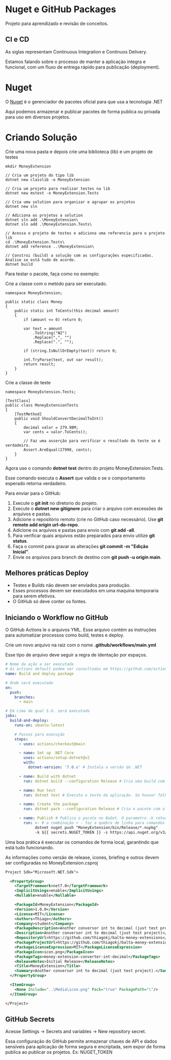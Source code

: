 # Nuget e GitHub Packages

Projeto para aprendizado e revisão de conceitos.

## CI e CD

As siglas representam Continuous Integration e Continuos Delivery.

Estamos falando sobre o processo de manter a aplicação integra e funcional, com um fluxo de entrega rápido para publicação (deployment).

# Nuget

O [Nuget](https://www.nuget.org/) é o gerenciador de pacotes oficial para que usa a tecnologia .NET

Aqui podemos armazenar e publicar pacotes de forma publica ou privada para uso em diversos projetos.

# Criando Solução

Crie uma nova pasta e depois crie uma biblioteca (lib) e um projeto de testes

```Csharp
mkdir MoneyExtension

// Cria um projeto do tipo lib
dotnet new classlib -o MoneyExtension

// Cria um projeto para realizar testes na lib
dotnet new mstest -o MoneyExtension.Tests

// Cria uma solution para organizar e agrupar os projetos
dotnet new sln

// Adiciona os projetos a solution
dotnet sln add .\MoneyExtension\
dotnet sln add .\MoneyExtension.Tests\

// Acessa o projeto de testes e adiciona uma referencia para o projeto lib
cd .\MoneyExtension.Tests\
dotnet add reference ..\MoneyExtension\

// Constroi (build) a solução com as configurações especificadas. Analise se está tudo de acordo.
dotnet build
```

Para testar o pacote, faça como no exemplo:

Crie a classe com o metódo para ser executado.

```Csharp
namespace MoneyExtension;

public static class Money
{
    public static int ToCents(this decimal amount)
    {
        if (amount <= 0) return 0;

        var text = amount
            .ToString("N2")
            .Replace(",", "")
            .Replace(".", "");

        if (string.IsNullOrEmpty(text)) return 0;

        int.TryParse(text, out var result);
        return result;
    }
}
```

Crie a classe de teste

```Csharp
namespace MoneyExtension.Tests;

[TestClass]
public class MoneyExtensionTests
{
    [TestMethod]
    public void ShouldConvertDecimalToInt()
    {
        decimal valor = 279.98M;
        var cents = valor.ToCents();

        // Faz uma asserção para verificar o resultado do teste se é verdadeiro.
        Assert.AreEqual(27998, cents);
    }
}
```

Agora use o comando **dotnet test** dentro do projeto MoneyExtension.Tests.

Esse comando executa o **Assert** que valida o se o comportamento esperado retorna verdadeiro.

Para enviar para o GitHub:

1. Execute o **git init** no diretorio do projeto.
1. Execute o **dotnet new gitignore** para criar o arquivo com excessões de arquivos e pastas.
1. Adicione o repositório remoto (crie no GitHub caso necessário). Use **git remote add origin url-do-repo**.
1. Adicione os arquivos e pastas para envio com **git add -all**.
1. Para verificar quais arquivos estão preparados para envio utilize **git status**.
1. Faça o commit para gravar as alterações **git commit -m "Edição Inicial"**.
1. Envie os arquivos para branch de destino com **git push -u origin main**.

## Melhores práticas Deploy

- Testes e Builds não devem ser enviados para produção.
- Esses processos devem ser executados em uma maquina temporaria para serem efetivos.
- O GitHub só deve conter os fontes.

## Iniciando o Workflow no GitHub

O GitHub Actions le o arquivos YML. Esse arquivo contém as instruções para automatizar processos como build, testes e deploy.

Crie um novo arquivo na raiz com o nome **.github/workflows/main.yml**

Esse tipo de arquivo deve seguir a regra de identação por espaços.

```Yaml
# Nome da ação a ser executada
# As actions default podem ser consultadas em https://github.com/actions
name: Build and deploy package

# Onde será executado
on:
  push:
    branches:
      - main

# Em cima de qual S.O. será executado
jobs:
  build-and-deploy:
    runs-on: ubuntu-latest

    # Passos para execução
    steps:
      - uses: actions/checkout@main

      - name: Set up .NET Core
        uses: actions/setup-dotnet@v2
        with:
          dotnet-version: '7.0.x' # Instala a versão do .NET

      - name: Build with dotnet
        run: dotnet build --configuration Release # Cria uma build com a versão de Release

      - name: Run test
        run: dotnet test # Executa o teste da aplicação. Se houver falha, encerra a execução

      - name: Create the package
        run: dotnet pack --configuration Release # Cria o pacote com a versão de Release

      - name: Publish # Publica o pacote no NuGet. O parametro -k retorna os segredos e -s envia para API NuGet.
        run: >- # a combinação > - faz a quebra de linha para comandos longos
             dotnet nuget push "MoneyExtension/bin/Release/*.nupkg"
             -k ${{ secrets.NUGET_TOKEN }} -s https://api.nuget.org/v3/index.json
```

Uma boa prática é executar os comandos de forma local, garantindo que está tudo funcionando.

As informações como versão de release, icones, briefing e outros devem ser configuradas no MoneyExtension.csproj

```xml
Project Sdk="Microsoft.NET.Sdk">

  <PropertyGroup>
    <TargetFramework>net7.0</TargetFramework>
    <ImplicitUsings>enable</ImplicitUsings>
    <Nullable>enable</Nullable>

    <PackageId>MoneyExtension</PackageId>
    <Version>1.0.0</Version>
    <License>MIT</License>
    <Authors>Thiago</Authors>
    <Company>student</Company>
    <PackageDescription>Another conversor int to decimal (just test project)</PackageDescription>
    <Description>Another conversor int to decimal (just test project)</Description>
    <RepositoryUrl>https://github.com/thiagokj/balta-money-extensions</RepositoryUrl>
    <PackageProjectUrl>https://github.com/thiagokj/balta-money-extensions</PackageProjectUrl>
    <PackageLicenseExpression>MIT</PackageLicenseExpression>
    <PackageIcon>icon.png</PackageIcon>
    <PackageTags>money-extension-converter-int-decimal</PackageTags>
    <ReleaseNotes>Initial Release</ReleaseNotes>
    <Title>MoneyExtension</Title>
    <Summary>Another conversor int to decimal (just test project).</Summary>
  </PropertyGroup>

  <ItemGroup>
    <None Include="..\Media\icon.png" Pack="true" PackagePath="\"/>
  </ItemGroup>

</Project>
```

## GitHub Secrets

Acesse Settings -> Secrets and variables -> New repository secret.

Essa configuração do GitHub permite armazenar chaves de API e dados sensíveis para aplicação de forma segura e encriptada, sem expor de forma publica ao publicar os projetos. Ex: NUGET_TOKEN
